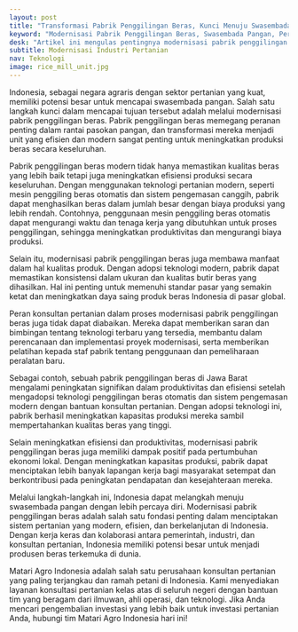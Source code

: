 ```yaml
---
layout: post
title: "Transformasi Pabrik Penggilingan Beras, Kunci Menuju Swasembada Pangan di Indonesia"
keyword: "Modernisasi Pabrik Penggilingan Beras, Swasembada Pangan, Pertanian Modern, Teknologi Pertanian, Konsultan Pertanian"
desk: "Artikel ini mengulas pentingnya modernisasi pabrik penggilingan beras dalam mendukung Indonesia mencapai swasembada pangan. Artikel ini memberikan wawasan tentang upaya-upaya yang dilakukan untuk meningkatkan efisiensi dan produktivitas pabrik penggilingan beras di Indonesia"
subtitle: Modernisasi Industri Pertanian
nav: Teknologi
image: rice_mill_unit.jpg
---
```


Indonesia, sebagai negara agraris dengan sektor pertanian yang kuat, memiliki potensi besar untuk mencapai swasembada pangan. Salah satu langkah kunci dalam mencapai tujuan tersebut adalah melalui modernisasi pabrik penggilingan beras. Pabrik penggilingan beras memegang peranan penting dalam rantai pasokan pangan, dan transformasi mereka menjadi unit yang efisien dan modern sangat penting untuk meningkatkan produksi beras secara keseluruhan.

Pabrik penggilingan beras modern tidak hanya memastikan kualitas beras yang lebih baik tetapi juga meningkatkan efisiensi produksi secara keseluruhan. Dengan menggunakan teknologi pertanian modern, seperti mesin penggiling beras otomatis dan sistem pengemasan canggih, pabrik dapat menghasilkan beras dalam jumlah besar dengan biaya produksi yang lebih rendah. Contohnya, penggunaan mesin penggiling beras otomatis dapat mengurangi waktu dan tenaga kerja yang dibutuhkan untuk proses penggilingan, sehingga meningkatkan produktivitas dan mengurangi biaya produksi.

Selain itu, modernisasi pabrik penggilingan beras juga membawa manfaat dalam hal kualitas produk. Dengan adopsi teknologi modern, pabrik dapat memastikan konsistensi dalam ukuran dan kualitas butir beras yang dihasilkan. Hal ini penting untuk memenuhi standar pasar yang semakin ketat dan meningkatkan daya saing produk beras Indonesia di pasar global.

Peran konsultan pertanian dalam proses modernisasi pabrik penggilingan beras juga tidak dapat diabaikan. Mereka dapat memberikan saran dan bimbingan tentang teknologi terbaru yang tersedia, membantu dalam perencanaan dan implementasi proyek modernisasi, serta memberikan pelatihan kepada staf pabrik tentang penggunaan dan pemeliharaan peralatan baru.

Sebagai contoh, sebuah pabrik penggilingan beras di Jawa Barat mengalami peningkatan signifikan dalam produktivitas dan efisiensi setelah mengadopsi teknologi penggilingan beras otomatis dan sistem pengemasan modern dengan bantuan konsultan pertanian. Dengan adopsi teknologi ini, pabrik berhasil meningkatkan kapasitas produksi mereka sambil mempertahankan kualitas beras yang tinggi.

Selain meningkatkan efisiensi dan produktivitas, modernisasi pabrik penggilingan beras juga memiliki dampak positif pada pertumbuhan ekonomi lokal. Dengan meningkatkan kapasitas produksi, pabrik dapat menciptakan lebih banyak lapangan kerja bagi masyarakat setempat dan berkontribusi pada peningkatan pendapatan dan kesejahteraan mereka.

Melalui langkah-langkah ini, Indonesia dapat melangkah menuju swasembada pangan dengan lebih percaya diri. Modernisasi pabrik penggilingan beras adalah salah satu fondasi penting dalam menciptakan sistem pertanian yang modern, efisien, dan berkelanjutan di Indonesia. Dengan kerja keras dan kolaborasi antara pemerintah, industri, dan konsultan pertanian, Indonesia memiliki potensi besar untuk menjadi produsen beras terkemuka di dunia.

Matari Agro Indonesia adalah salah satu perusahaan konsultan pertanian yang paling terjangkau dan ramah petani di Indonesia. Kami menyediakan layanan konsultasi pertanian kelas atas di seluruh negeri dengan bantuan tim yang beragam dari ilmuwan, ahli operasi, dan teknologi. Jika Anda mencari pengembalian investasi yang lebih baik untuk investasi pertanian Anda, hubungi tim Matari Agro Indonesia hari ini!
